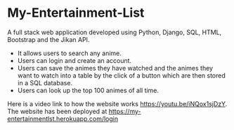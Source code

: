 # My-Entertainment-List

A full stack web application developed using Python, Django, SQL, HTML, Bootstrap and the Jikan API.
* It allows users to search any anime.
* Users can login and create an account.
* Users can save the animes they have watched and the animes they want to watch into a table by the click of a button which are then stored in a SQL database.
* Users can look up the top 100 animes of all time.

Here is a video link to how the website works https://youtu.be/iNQox1sjDzY.
The website has been deployed at https://my-entertainmentlst.herokuapp.com/login
